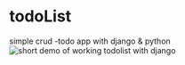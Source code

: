 # todoList
simple crud -todo app with django &amp; python
![short demo of working todolist with django](https://raw.githubusercontent.com/josephskrzysowski/todoList/master/img/python_django_demo.gif?raw=true)
